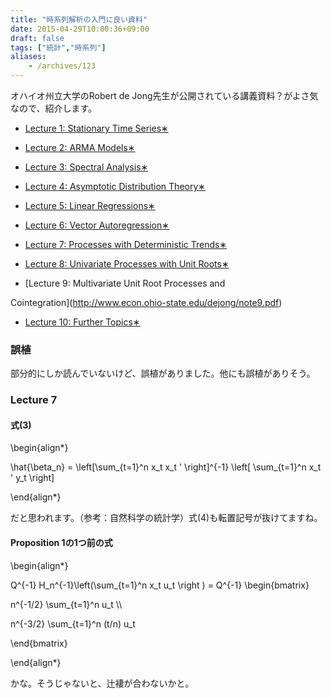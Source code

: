 ```yaml
---
title: "時系列解析の入門に良い資料"
date: 2015-04-29T10:00:36+09:00
draft: false
tags: ["統計","時系列"]
aliases:
    - /archives/123
---
```


オハイオ州立大学のRobert de Jong先生が公開されている講義資料？がよさ気なので、紹介します。

* [Lecture 1: Stationary Time Series∗](http://www.econ.ohio-state.edu/dejong/note1.pdf)
 * [Lecture 2: ARMA Models∗](http://www.econ.ohio-state.edu/dejong/note2.pdf)
 * [Lecture 3: Spectral Analysis∗](http://www.econ.ohio-state.edu/dejong/note3.pdf)
 * [Lecture 4: Asymptotic Distribution Theory∗](http://www.econ.ohio-state.edu/dejong/note4.pdf)
 * [Lecture 5: Linear Regressions∗](http://www.econ.ohio-state.edu/dejong/note5.pdf)
 * [Lecture 6: Vector Autoregression∗](http://www.econ.ohio-state.edu/dejong/note6.pdf)
 * [Lecture 7: Processes with Deterministic Trends∗](http://www.econ.ohio-state.edu/dejong/note7.pdf)
 * [Lecture 8: Univariate Processes with Unit Roots∗](http://www.econ.ohio-state.edu/dejong/note8.pdf)
 * [Lecture 9: Multivariate Unit Root Processes and
Cointegration](http://www.econ.ohio-state.edu/dejong/note9.pdf)
 * [Lecture 10: Further Topics∗](http://www.econ.ohio-state.edu/dejong/note10.pdf)

### 誤植
部分的にしか読んでいないけど、誤植がありました。他にも誤植がありそう。
### Lecture 7
#### 式(3)
\begin{align\*}
\hat{\beta_n} = \left[\sum_{t=1}^n x_t x_t ' \right]^{-1} \left[ \sum_{t=1}^n x_t ' y_t \right]
\end{align\*}

だと思われます。（参考：自然科学の統計学）式(4)も転置記号が抜けてますね。

#### Proposition 1の1つ前の式
\begin{align\*}
Q^{-1} H_n^{-1}\left(\sum_{t=1}^n x_t u_t \right ) = Q^{-1} \begin{bmatrix}
n^{-1/2} \sum_{t=1}^n u_t \\\\ 
n^{-3/2} \sum_{t=1}^n (t/n) u_t
\end{bmatrix}
\end{align\*}

かな。そうじゃないと、辻褄が合わないかと。

